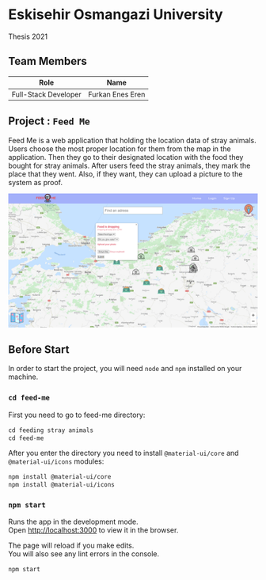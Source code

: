 # Eskisehir Osmangazi University   
Thesis 2021

## Team Members

| Role                  | Name             |
|-----------------------|------------------|
| Full-Stack Developer  | Furkan Enes Eren |

## Project : `Feed Me`

Feed Me is a web application that holding the location data of stray animals.
Users choose the most proper location for them from the map in the application. Then they go to their designated location 
with the food they bought for stray animals. After users feed the stray animals, they mark the place that they went.
Also, if they want, they can upload a picture to the system as proof. 

![marker-form](feed-me/public/marker-form.png)

## Before Start

In order to start the project, you will need `node` and `npm` installed on your machine.

### `cd feed-me`

First you need to go to feed-me directory: 

```shell
cd feeding stray animals
cd feed-me
```
After you enter the directory you need to install `@material-ui/core` and `@material-ui/icons` modules:

```shell
npm install @material-ui/core
npm install @material-ui/icons
```

### `npm start`

Runs the app in the development mode.\
Open [http://localhost:3000](http://localhost:3000) to view it in the browser.

The page will reload if you make edits.\
You will also see any lint errors in the console.

```shell
npm start
```